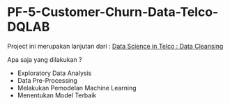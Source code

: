 # PF-5-Customer-Churn-Data-Telco-DQLAB

Project ini merupakan lanjutan dari :
[Data Science in Telco : Data Cleansing](https://github.com/DevRichan/PF-2-Data-Science-in-Telco-Data-Cleansing-DQLAB)

Apa saja yang dilakukan ? 

- Exploratory Data Analysis
- Data Pre-Processing
- Melakukan Pemodelan Machine Learning
- Menentukan Model Terbaik
